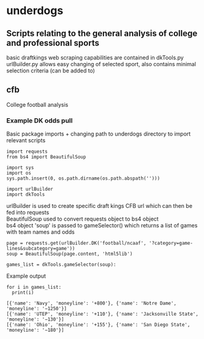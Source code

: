# underdogs
## Scripts relating to the general analysis of college and professional sports
basic draftkings web scraping capabilities are contained in dkTools.py <br>
urlBuilder.py allows easy changing of selected sport, also contains minimal selection criteria (can be added to)

## cfb
College football analysis
### Example DK odds pull
Basic package imports + changing path to underdogs directory to import relevant scripts
```
import requests
from bs4 import BeautifulSoup

import sys
import os
sys.path.insert(0, os.path.dirname(os.path.abspath('')))

import urlBuilder
import dkTools
```
urlBuilder is used to create specific draft kings CFB url which can then be fed into requests <br>
BeautifulSoup used to convert requests object to bs4 object <br>
bs4 object 'soup' is passed to gameSelector() which returns a list of games with team names and odds
```
page = requests.get(urlBuilder.DK('football/ncaaf', '?category=game-lines&subcategory=game'))
soup = BeautifulSoup(page.content, 'html5lib')

games_list = dkTools.gameSelector(soup):
```
Example output
```
for i in games_list:
  print(i)

[{'name': 'Navy', 'moneyline': '+800'}, {'name': 'Notre Dame', 'moneyline': '−1250'}]
[{'name': 'UTEP', 'moneyline': '+110'}, {'name': 'Jacksonville State', 'moneyline': '−130'}]
[{'name': 'Ohio', 'moneyline': '+155'}, {'name': 'San Diego State', 'moneyline': '−180'}]
```
